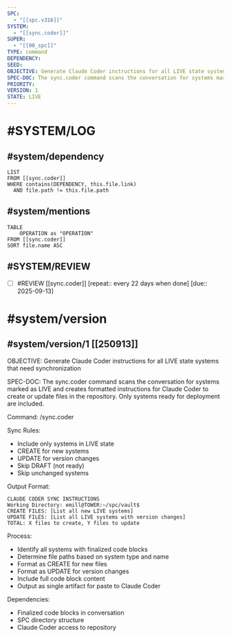 ```yaml
---
SPC:
  - "[[spc.v316]]"
SYSTEM:
  - "[[sync.coder]]"
SUPER:
  - "[[00_spc]]"
TYPE: command
DEPENDENCY:
SEED:
OBJECTIVE: Generate Claude Coder instructions for all LIVE state systems that need synchronization
SPEC-DOC: The sync.coder command scans the conversation for systems marked as LIVE and creates formatted instructions for Claude Coder to create or update files in the repository. Only systems ready for deployment are included.
PRIORITY:
VERSION: 1
STATE: LIVE
---
```

# #SYSTEM/LOG
## #system/dependency
```dataview
LIST
FROM [[sync.coder]]
WHERE contains(DEPENDENCY, this.file.link)
  AND file.path != this.file.path
```
## #system/mentions
```dataview
TABLE
    OPERATION as "OPERATION"
FROM [[sync.coder]]
SORT file.name ASC
```
## #SYSTEM/REVIEW
- [ ] #REVIEW [[sync.coder]]  [repeat:: every 22 days when done]  [due:: 2025-09-13]
# #system/version
## #system/version/1 [[250913]]
OBJECTIVE: Generate Claude Coder instructions for all LIVE state systems that need synchronization

SPEC-DOC:
The sync.coder command scans the conversation for systems marked as LIVE and creates formatted instructions for Claude Coder to create or update files in the repository. Only systems ready for deployment are included.

Command: /sync.coder

Sync Rules:
- Include only systems in LIVE state
- CREATE for new systems
- UPDATE for version changes
- Skip DRAFT (not ready)
- Skip unchanged systems

Output Format:
```
CLAUDE CODER SYNC INSTRUCTIONS
Working Directory: emill@TOWER:~/spc/vault$
CREATE FILES: [List all new LIVE systems]
UPDATE FILES: [List all LIVE systems with version changes]
TOTAL: X files to create, Y files to update
```

Process:
- Identify all systems with finalized code blocks
- Determine file paths based on system type and name
- Format as CREATE for new files
- Format as UPDATE for version changes
- Include full code block content
- Output as single artifact for paste to Claude Coder

Dependencies:
- Finalized code blocks in conversation
- SPC directory structure
- Claude Coder access to repository